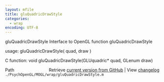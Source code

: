 ```yaml
---
layout: mfile
title: gluQuadricDrawStyle
categories:
  - wrap
encoding: UTF-8
---
```


gluQuadricDrawStyle  Interface to OpenGL function gluQuadricDrawStyle

usage:  gluQuadricDrawStyle\( quad, draw \)

C function:  void gluQuadricDrawStyle\(GLUquadric\* quad, GLenum draw\)


<div class="code_header" style="text-align:right;">
  <span style="float:left;">Path&nbsp;&nbsp;</span> <span class="counter">Retrieve <a href=
  "https://raw.github.com/Psychtoolbox-3/Psychtoolbox-3/beta/./PsychOpenGL/MOGL/wrap/gluQuadricDrawStyle.m">current version from GitHub</a> | View <a href=
  "https://github.com/Psychtoolbox-3/Psychtoolbox-3/commits/beta/./PsychOpenGL/MOGL/wrap/gluQuadricDrawStyle.m">changelog</a></span>
</div>
<div class="code">
  <code>./PsychOpenGL/MOGL/wrap/gluQuadricDrawStyle.m</code>
</div>
